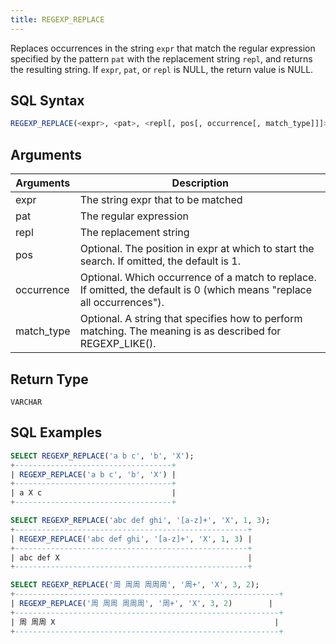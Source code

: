 ```yaml
---
title: REGEXP_REPLACE
---
```


Replaces occurrences in the string `expr` that match the regular expression specified by the pattern `pat` with the replacement string `repl`, and returns the resulting string. If `expr`, `pat`, or `repl` is NULL, the return value is NULL.

## SQL Syntax

```sql
REGEXP_REPLACE(<expr>, <pat>, <repl[, pos[, occurrence[, match_type]]]>)
```

## Arguments

| Arguments  | Description                                                                                                             |
|------------|-------------------------------------------------------------------------------------------------------------------------|
| expr       | The string expr that to be matched                                                                                      |
| pat        | The regular expression                                                                                                  |
| repl       | The replacement string                                                                                                  |
| pos        | Optional. The position in expr at which to start the search. If omitted, the default is 1.                              |
| occurrence | Optional. Which occurrence of a match to replace. If omitted, the default is 0 (which means "replace all occurrences"). |
| match_type | Optional. A string that specifies how to perform matching. The meaning is as described for REGEXP_LIKE().               |

## Return Type

`VARCHAR`

## SQL Examples

```sql
SELECT REGEXP_REPLACE('a b c', 'b', 'X');
+-----------------------------------+
| REGEXP_REPLACE('a b c', 'b', 'X') |
+-----------------------------------+
| a X c                             |
+-----------------------------------+

SELECT REGEXP_REPLACE('abc def ghi', '[a-z]+', 'X', 1, 3);
+----------------------------------------------------+
| REGEXP_REPLACE('abc def ghi', '[a-z]+', 'X', 1, 3) |
+----------------------------------------------------+
| abc def X                                          |
+----------------------------------------------------+

SELECT REGEXP_REPLACE('周 周周 周周周', '周+', 'X', 3, 2);
+-----------------------------------------------------------+
| REGEXP_REPLACE('周 周周 周周周', '周+', 'X', 3, 2)        |
+-----------------------------------------------------------+
| 周 周周 X                                                 |
+-----------------------------------------------------------+
```
